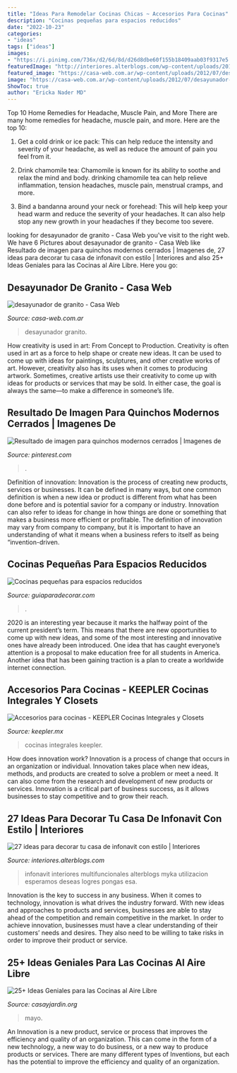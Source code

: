 ```yaml
---
title: "Ideas Para Remodelar Cocinas Chicas ~ Accesorios Para Cocinas"
description: "Cocinas pequeñas para espacios reducidos"
date: "2022-10-23"
categories:
- "ideas"
tags: ["ideas"]
images:
- "https://i.pinimg.com/736x/d2/6d/8d/d26d8dbe60f155b18409aab03f9317e5.jpg"
featuredImage: "http://interiores.alterblogs.com/wp-content/uploads/2017/01/27-ideas-para-decorar-tu-casa-de-infonavit-con-estilo-16.jpg"
featured_image: "https://casa-web.com.ar/wp-content/uploads/2012/07/desayunador-de-granito.jpg"
image: "https://casa-web.com.ar/wp-content/uploads/2012/07/desayunador-de-granito.jpg"
ShowToc: true
author: "Ericka Nader MD"
---
```



Top 10 Home Remedies for Headache, Muscle Pain, and More
There are many home remedies for headache, muscle pain, and more. Here are the top 10:
1. Get a cold drink or ice pack: This can help reduce the intensity and severity of your headache, as well as reduce the amount of pain you feel from it.

2. Drink chamomile tea: Chamomile is known for its ability to soothe and relax the mind and body. drinking chamomile tea can help relieve inflammation, tension headaches, muscle pain, menstrual cramps, and more.

3. Bind a bandanna around your neck or forehead: This will help keep your head warm and reduce the severity of your headaches. It can also help stop any new growth in your headaches if they become too severe.


	

		
looking for desayunador de granito - Casa Web you've visit to the right web. We have 6 Pictures about desayunador de granito - Casa Web like Resultado de imagen para quinchos modernos cerrados | Imagenes de, 27 ideas para decorar tu casa de infonavit con estilo | Interiores and also 25+ Ideas Geniales para las Cocinas al Aire Libre. Here you go:
		
    
## Desayunador De Granito - Casa Web

<img loading=lazy src="https://casa-web.com.ar/wp-content/uploads/2012/07/desayunador-de-granito.jpg" onerror="this.onerror=null;this.src='https://tse1.mm.bing.net/th?id=OIP.AgIb48qz7_4i9ltZ7xeKZgAAAA&amp;pid=15.1';" alt="desayunador de granito - Casa Web">

_Source: casa-web.com.ar_

>desayunador granito. 

	

How creativity is used in art: From Concept to Production.
Creativity is often used in art as a force to help shape or create new ideas. It can be used to come up with ideas for paintings, sculptures, and other creative works of art. However, creativity also has its uses when it comes to producing artwork. Sometimes, creative artists use their creativity to come up with ideas for products or services that may be sold. In either case, the goal is always the same—to make a difference in someone’s life.

    
## Resultado De Imagen Para Quinchos Modernos Cerrados | Imagenes De

<img loading=lazy src="https://i.pinimg.com/736x/d2/6d/8d/d26d8dbe60f155b18409aab03f9317e5.jpg" onerror="this.onerror=null;this.src='https://tse3.mm.bing.net/th?id=OIP.LYO_EgcKG4JjV7kXvmtSxwHaHI&amp;pid=15.1';" alt="Resultado de imagen para quinchos modernos cerrados | Imagenes de">

_Source: pinterest.com_

>. 

	

Definition of innovation:
Innovation is the process of creating new products, services or businesses. It can be defined in many ways, but one common definition is when a new idea or product is different from what has been done before and is potential savior for a company or industry. Innovation can also refer to ideas for change in how things are done or something that makes a business more efficient or profitable. The definition of innovation may vary from company to company, but it is important to have an understanding of what it means when a business refers to itself as being “invention-driven.

    
## Cocinas Pequeñas Para Espacios Reducidos

<img loading=lazy src="http://www.guiaparadecorar.com/wp-content/uploads/2013/03/mini-cocinas-para-espacios-pequenos-09-480x680.jpg" onerror="this.onerror=null;this.src='https://tse1.mm.bing.net/th?id=OIP.C8wMYJ_446uXkwxdoLKC0AHaKf&amp;pid=15.1';" alt="Cocinas pequeñas para espacios reducidos">

_Source: guiaparadecorar.com_

>. 

	

2020 is an interesting year because it marks the halfway point of the current president’s term. This means that there are new opportunities to come up with new ideas, and some of the most interesting and innovative ones have already been introduced. One idea that has caught everyone’s attention is a proposal to make education free for all students in America. Another idea that has been gaining traction is a plan to create a worldwide internet connection.

    
## Accesorios Para Cocinas - KEEPLER Cocinas Integrales Y Closets

<img loading=lazy src="https://keepler.mx/wp-content/uploads/2017/01/15027856_1327600170626227_2132403089109563258_n.png" onerror="this.onerror=null;this.src='https://tse2.mm.bing.net/th?id=OIP.9gmfDsX9DXHoYaT8bABRlQHaHa&amp;pid=15.1';" alt="Accesorios para cocinas - KEEPLER Cocinas Integrales y Closets">

_Source: keepler.mx_

>cocinas integrales keepler. 

	

How does innovation work?
Innovation is a process of change that occurs in an organization or individual. Innovation takes place when new ideas, methods, and products are created to solve a problem or meet a need. It can also come from the research and development of new products or services. Innovation is a critical part of business success, as it allows businesses to stay competitive and to grow their reach.

    
## 27 Ideas Para Decorar Tu Casa De Infonavit Con Estilo | Interiores

<img loading=lazy src="http://interiores.alterblogs.com/wp-content/uploads/2017/01/27-ideas-para-decorar-tu-casa-de-infonavit-con-estilo-16.jpg" onerror="this.onerror=null;this.src='https://tse4.mm.bing.net/th?id=OIP.0g0e1naMRjpicNSBLMW2pwHaFj&amp;pid=15.1';" alt="27 ideas para decorar tu casa de infonavit con estilo | Interiores">

_Source: interiores.alterblogs.com_

>infonavit interiores multifuncionales alterblogs myka utilizacion esperamos deseas logres pongas esa. 

	

Innovation is the key to success in any business. When it comes to technology, innovation is what drives the industry forward. With new ideas and approaches to products and services, businesses are able to stay ahead of the competition and remain competitive in the market. In order to achieve innovation, businesses must have a clear understanding of their customers’ needs and desires. They also need to be willing to take risks in order to improve their product or service.

    
## 25+ Ideas Geniales Para Las Cocinas Al Aire Libre

<img loading=lazy src="https://www.casayjardin.org/wp-content/uploads/cocinas-al-aire-libre-18.jpg" onerror="this.onerror=null;this.src='https://tse2.mm.bing.net/th?id=OIP.NONqpuz9COMEUdoxdpxwTAHaLH&amp;pid=15.1';" alt="25+ Ideas Geniales para las Cocinas al Aire Libre">

_Source: casayjardin.org_

>mayo. 

	

An Innovation is a new product, service or process that improves the efficiency and quality of an organization. This can come in the form of a new technology, a new way to do business, or a new way to produce products or services. There are many different types of Inventions, but each has the potential to improve the efficiency and quality of an organization.


